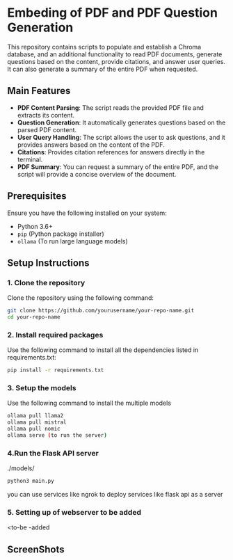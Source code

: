 # Embeding of PDF and PDF Question Generation

This repository contains scripts to populate and establish a Chroma database, and an additional functionality to read PDF documents, generate questions based on the content, provide citations, and answer user queries. It can also generate a summary of the entire PDF when requested.

## Main Features

- **PDF Content Parsing**: The script reads the provided PDF file and extracts its content.
- **Question Generation**: It automatically generates questions based on the parsed PDF content.
- **User Query Handling**: The script allows the user to ask questions, and it provides answers based on the content of the PDF.
- **Citations**: Provides citation references for answers directly in the terminal.
- **PDF Summary**: You can request a summary of the entire PDF, and the script will provide a concise overview of the document.

## Prerequisites

Ensure you have the following installed on your system:
- Python 3.6+
- `pip` (Python package installer)
- `ollama` (To run large language models)

## Setup Instructions

### 1. Clone the repository

Clone the repository using the following command:

```bash
git clone https://github.com/yourusername/your-repo-name.git
cd your-repo-name
```
### 2. Install required packages
Use the following command to install all the dependencies listed in requirements.txt:

```bash
pip install -r requirements.txt
```

### 3. Setup the models
Use the following command to install the multiple models
``` bash
ollama pull llama2
ollama pull mistral
ollama pull nomic
ollama serve (to run the server)
```
### 4.Run the Flask API server 
./models/

```bash
python3 main.py
```
you can use services like ngrok to deploy services like flask api as a server
### 5. Setting up of webserver to be added
<to-be -added
## ScreenShots
<to-be-added>
